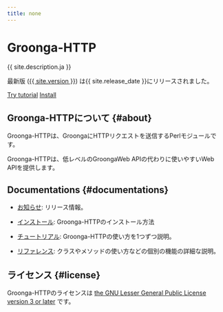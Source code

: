 ```yaml
---
title: none
---
```


<div class="jumbotron">
  <h1>Groonga-HTTP</h1>
  <p>{{ site.description.ja }}</p>
  <p>最新版
     (<a href="news/#version-{{ site.version | replace:".", "-" }}">{{ site.version }}</a>)
     は{{ site.release_date }}にリリースされました。
  </p>
  <p>
    <a href="tutorial/"
       class="btn btn-primary btn-lg"
       role="button">Try tutorial</a>
    <a href="install/"
       class="btn btn-primary btn-lg"
       role="button">Install</a>
  </p>
</div>

## Groonga-HTTPについて {#about}

Groonga-HTTPは、GroongaにHTTPリクエストを送信するPerlモジュールです。

Groonga-HTTPは、低レベルのGroongaWeb APIの代わりに使いやすいWeb APIを提供します。

## Documentations {#documentations}

  * [お知らせ][news]: リリース情報。

  * [インストール][install]: Groonga-HTTPのインストール方法

  * [チュートリアル][tutorial]: Groonga-HTTPの使い方を1つずつ説明。

  * [リファレンス][reference]: クラスやメソッドの使い方などの個別の機能の詳細な説明。

## ライセンス {#license}

Groonga-HTTPのライセンスは [the GNU Lesser General Public License version 3 or later][lgpl3.0-license] です。

[news]:news/

[install]:install/

[tutorial]:tutorial/

[reference]:reference/

[lgpl3.0-license]:https://opensource.org/licenses/LGPL-3.0
